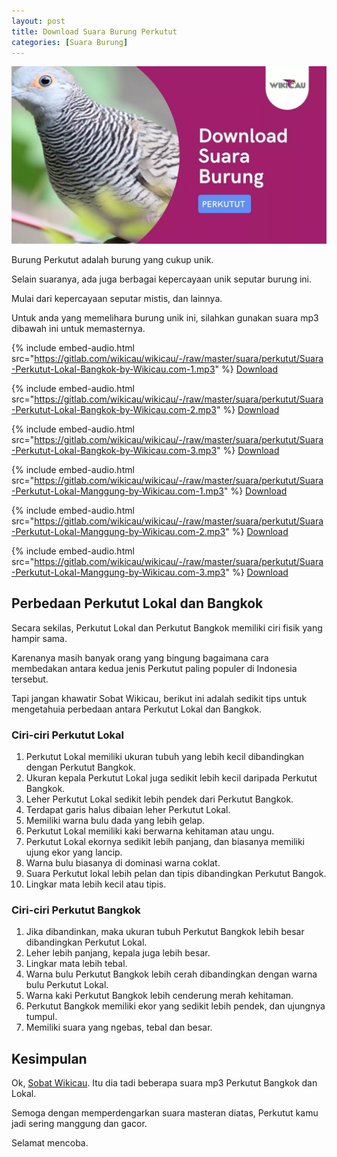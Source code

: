 ```yaml
---
layout: post
title: Download Suara Burung Perkutut
categories: [Suara Burung]
---
```


![](/images/suara-perkutut.webp)

Burung Perkutut adalah burung yang cukup unik.

Selain suaranya, ada juga berbagai kepercayaan unik seputar burung ini.

Mulai dari kepercayaan seputar mistis, dan lainnya.

Untuk anda yang memelihara burung unik ini, silahkan gunakan suara mp3 dibawah ini untuk memasternya.

{% include embed-audio.html src="https://gitlab.com/wikicau/wikicau/-/raw/master/suara/perkutut/Suara-Perkutut-Lokal-Bangkok-by-Wikicau.com-1.mp3" %}
[Download](https://bit.ly/2Y55qwv)

{% include embed-audio.html src="https://gitlab.com/wikicau/wikicau/-/raw/master/suara/perkutut/Suara-Perkutut-Lokal-Bangkok-by-Wikicau.com-2.mp3" %}
[Download](https://bit.ly/2FiOdZd)

{% include embed-audio.html src="https://gitlab.com/wikicau/wikicau/-/raw/master/suara/perkutut/Suara-Perkutut-Lokal-Bangkok-by-Wikicau.com-3.mp3" %}
[Download](https://bit.ly/2L6Enxm)

{% include embed-audio.html src="https://gitlab.com/wikicau/wikicau/-/raw/master/suara/perkutut/Suara-Perkutut-Lokal-Manggung-by-Wikicau.com-1.mp3" %}
[Download](https://bit.ly/2KwXKQD)

{% include embed-audio.html src="https://gitlab.com/wikicau/wikicau/-/raw/master/suara/perkutut/Suara-Perkutut-Lokal-Manggung-by-Wikicau.com-2.mp3" %}
[Download](https://bit.ly/2WV5L3q)

{% include embed-audio.html src="https://gitlab.com/wikicau/wikicau/-/raw/master/suara/perkutut/Suara-Perkutut-Lokal-Manggung-by-Wikicau.com-3.mp3" %}
[Download](https://bit.ly/2FppZfX)

## Perbedaan Perkutut Lokal dan Bangkok

Secara sekilas, Perkutut Lokal dan Perkutut Bangkok memiliki ciri fisik yang hampir sama.

Karenanya masih banyak orang yang bingung bagaimana cara membedakan antara kedua jenis Perkutut paling populer di Indonesia tersebut.

Tapi jangan khawatir Sobat Wikicau, berikut ini adalah sedikit tips untuk mengetahuia perbedaan antara Perkutut Lokal dan Bangkok.

### Ciri-ciri Perkutut Lokal

1. Perkutut Lokal memiliki ukuran tubuh yang lebih kecil dibandingkan dengan Perkutut Bangkok.
2. Ukuran kepala Perkutut Lokal juga sedikit lebih kecil daripada Perkutut Bangkok.
3. Leher Perkutut Lokal sedikit lebih pendek dari Perkutut Bangkok.
4. Terdapat garis halus dibaian leher Perkutut Lokal.
5. Memiliki warna bulu dada yang lebih gelap.
6. Perkutut Lokal memiliki kaki berwarna kehitaman atau ungu.
7. Perkutut Lokal ekornya sedikit lebih panjang, dan biasanya memiliki ujung ekor yang lancip.
8. Warna bulu biasanya di dominasi warna coklat.
9. Suara Perkutut lokal lebih pelan dan tipis dibandingkan Perkutut Bangok.
10. Lingkar mata lebih kecil atau tipis.

### Ciri-ciri Perkutut Bangkok

1. Jika dibandinkan, maka ukuran tubuh Perkutut Bangkok lebih besar dibandingkan Perkutut Lokal.
2. Leher lebih panjang, kepala juga lebih besar.
3. Lingkar mata lebih tebal.
4. Warna bulu Perkutut Bangkok lebih cerah dibandingkan dengan warna bulu Perkutut Lokal.
5. Warna kaki Perkutut Bangkok lebih cenderung merah kehitaman.
6. Perkutut Bangkok memiliki ekor yang sedikit lebih pendek, dan ujungnya tumpul.
7. Memiliki suara yang ngebas, tebal dan besar.

## Kesimpulan

Ok, [Sobat Wikicau](https://wikicau.com/). Itu dia tadi beberapa suara mp3 Perkutut Bangkok dan Lokal.

Semoga dengan memperdengarkan suara masteran diatas, Perkutut kamu jadi sering manggung dan gacor.

Selamat mencoba.